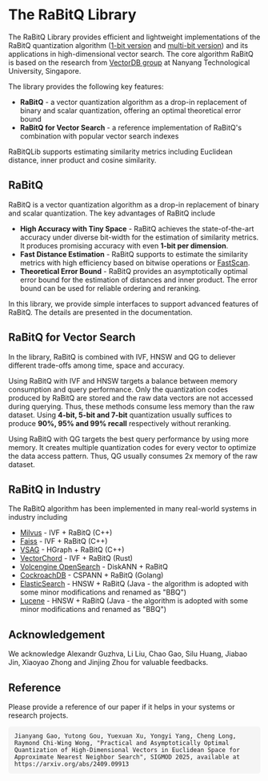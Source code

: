 # The RaBitQ Library

The RaBitQ Library provides efficient and lightweight implementations of the RaBitQ quantization algorithm ([1-bit version](https://arxiv.org/abs/2405.12497) and [multi-bit version](https://arxiv.org/abs/2409.09913)) and its applications in high-dimensional vector search. The core algorithm RaBitQ is based on the research from [VectorDB group](https://vectordb-ntu.github.io/) at Nanyang Technological University, Singapore. 

The library provides the following key features:

* **RaBitQ** - a vector quantization algorithm as a drop-in replacement of binary and scalar quantization, offering an optimal theoretical error bound
* **RaBitQ for Vector Search** - a reference implementation of RaBitQ's combination with popular vector search indexes

RaBitQLib supports estimating similarity metrics including Euclidean distance, inner product and cosine similarity.

## RaBitQ 

RaBitQ is a vector quantization algorithm as a drop-in replacement of binary and scalar quantization. The key advantages of RaBitQ include

- **High Accuracy with Tiny Space** - RaBitQ achieves the state-of-the-art accuracy under diverse bit-width for the estimation of similarity metrics. It produces promising accuracy with even **1-bit per dimension**.
- **Fast Distance Estimation** - RaBitQ supports to estimate the similarity metrics with high efficiency based on bitwise operations or [FastScan](https://arxiv.org/abs/1704.07355).
- **Theoretical Error Bound** - RaBitQ provides an asymptotically optimal error bound for the estimation of distances and inner product. The error bound can be used for reliable ordering and reranking.

In this library, we provide simple interfaces to support advanced features of RaBitQ. The details are presented in the documentation.

## RaBitQ for Vector Search
 In the library, RaBitQ is combined with IVF, HNSW and QG to deliever different trade-offs among time, space and accuracy. 

Using RaBitQ with IVF and HNSW targets a balance between memory consumption and query performance. Only the quantization codes produced by RaBitQ are stored and the raw data vectors are not accessed during querying. Thus, these methods consume less memory than the raw dataset. 
Using **4-bit, 5-bit and 7-bit** quantization usually suffices to produce **90%, 95% and 99% recall** respectively without reranking. 

Using RaBitQ with QG targets the best query performance by using more memory. It creates multiple quantization codes for every vector to optimize the data access pattern. Thus, QG usually consumes 2x memory of the raw dataset. 

## RaBitQ in Industry

The RaBitQ algorithm has been implemented in many real-world systems in industry including 

- [Milvus](https://github.com/milvus-io/milvus) - IVF + RaBitQ (C++)
- [Faiss](https://github.com/facebookresearch/faiss) - IVF + RaBitQ (C++)
- [VSAG](https://github.com/antgroup/vsag) - HGraph + RaBitQ (C++)
- [VectorChord](https://github.com/tensorchord/VectorChord) - IVF + RaBitQ (Rust)
- [Volcengine OpenSearch](https://www.volcengine.com/docs/6465/1553583) - DiskANN + RaBitQ
- [CockroachDB](https://github.com/cockroachdb/cockroach) - CSPANN + RaBitQ (Golang)
- [ElasticSearch](https://github.com/elastic/elasticsearch) - HNSW + RaBitQ (Java - the algorithm is adopted with some minor modifications and renamed as "BBQ")
- [Lucene](https://github.com/apache/lucene) - HNSW + RaBitQ (Java - the algorithm is adopted with some minor modifications and renamed as "BBQ")

## Acknowledgement

We acknowledge Alexandr Guzhva, Li Liu, Chao Gao, Silu Huang, Jiabao Jin, Xiaoyao Zhong and Jinjing Zhou for valuable feedbacks. 

## Reference 
Please provide a reference of our paper if it helps in your systems or research projects.

<pre style="white-space: pre-wrap; word-break: break-word; font-family: monospace; background: #f5f5f5; padding: 1em; border-radius: 5px; font-size: 0.85em;">
Jianyang Gao, Yutong Gou, Yuexuan Xu, Yongyi Yang, Cheng Long, Raymond Chi-Wing Wong, "Practical and Asymptotically Optimal Quantization of High-Dimensional Vectors in Euclidean Space for Approximate Nearest Neighbor Search", SIGMOD 2025, available at https://arxiv.org/abs/2409.09913
</pre>
